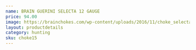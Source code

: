 ```yaml
---
name: BRAIN GUERINI SELECTA 12 GAUGE
price: 94.00
image: https://brainchokes.com/wp-content/uploads/2016/11/choke_selecta-400x300.jpg
layout: productdetails
category: hunting
sku: choke15
---
```

